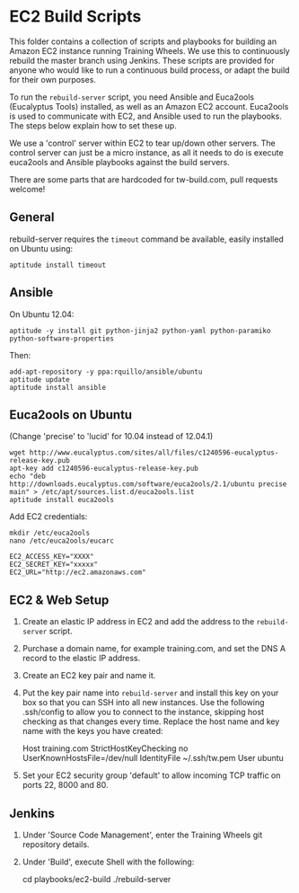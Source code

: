 EC2 Build Scripts
=================

This folder contains a collection of scripts and playbooks for building an Amazon EC2 instance running Training Wheels. We use this to continuously rebuild the master branch using Jenkins. These scripts are provided for anyone who would like to run a continuous build process, or adapt the build for their own purposes.

To run the `rebuild-server` script, you need Ansible and Euca2ools (Eucalyptus Tools) installed, as well as an Amazon EC2 account. Euca2ools is used to communicate with EC2, and Ansible used to run the playbooks. The steps below explain how to set these up.

We use a 'control' server within EC2 to tear up/down other servers. The control server can just be a micro instance, as all it needs to do is execute euca2ools and Ansible playbooks against the build servers.

There are some parts that are hardcoded for tw-build.com, pull requests welcome!

General
-------

rebuild-server requires the `timeout` command be available, easily installed on Ubuntu using:

    aptitude install timeout

Ansible
-------

On Ubuntu 12.04:

    aptitude -y install git python-jinja2 python-yaml python-paramiko python-software-properties

Then:

    add-apt-repository -y ppa:rquillo/ansible/ubuntu
    aptitude update
    aptitude install ansible

Euca2ools on Ubuntu
-------------------

(Change 'precise' to 'lucid' for 10.04 instead of 12.04.1)

    wget http://www.eucalyptus.com/sites/all/files/c1240596-eucalyptus-release-key.pub
    apt-key add c1240596-eucalyptus-release-key.pub
    echo "deb http://downloads.eucalyptus.com/software/euca2ools/2.1/ubuntu precise main" > /etc/apt/sources.list.d/euca2ools.list
    aptitude install euca2ools

Add EC2 credentials:

    mkdir /etc/euca2ools
    nano /etc/euca2ools/eucarc

    EC2_ACCESS_KEY="XXXX"
    EC2_SECRET_KEY="xxxxx"
    EC2_URL="http://ec2.amazonaws.com"

EC2 & Web Setup
---------------

1. Create an elastic IP address in EC2 and add the address to the `rebuild-server` script.
2. Purchase a domain name, for example training.com, and set the DNS A record to the elastic IP address.
3. Create an EC2 key pair and name it.
4. Put the key pair name into `rebuild-server` and install this key on your box so that you can SSH into all new instances. Use the following .ssh/config to allow you to connect to the instance, skipping host checking as that changes every time. Replace the host name and key name with the keys you have created:

    Host training.com
      StrictHostKeyChecking no
      UserKnownHostsFile=/dev/null
      IdentityFile ~/.ssh/tw.pem
      User ubuntu

5. Set your EC2 security group 'default' to allow incoming TCP traffic on ports 22, 8000 and 80.

Jenkins
-------

1. Under 'Source Code Management', enter the Training Wheels git repository details.
2. Under 'Build', execute Shell with the following:

    cd playbooks/ec2-build
    ./rebuild-server
